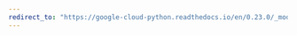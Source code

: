 ```yaml
---
redirect_to: "https://google-cloud-python.readthedocs.io/en/0.23.0/_modules/google/cloud/iterator.html"
---
```

